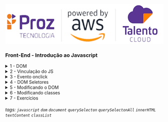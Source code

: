 ![](./assets/hd-header.png)

### Front-End - Introdução ao Javascript


<details>
<summary>1 - DOM</summary>

> O Modelo de Documento por Objetos é uma convenção multiplataforma e independente de linguagem de programação, fiscalizada pelo entidade World Wide Web Consortium, para representação e interação com objetos em documentos HTML, XHTML e, XML.

> Veremos como adicionar dinamismo e interatividade ao front-end utilizando Javascript. Vamos aprender a criar eventos para incluir funcionalidades em nossa aplicação, e a trabalhar com o DOM (Document Object Model) para manipular elementos do HTML  de forma prática.




![](./assets/01-dom.png)
</details>

<details>
<summary>2 - Vinculação do JS</summary>

- Existe duas formas de vincular o JS no arquivo `HTML`:
```html
<!DOCTYPE html>
<html lang='en'>

    <head>
        <title>Vinculação do JS</title>
        <!--2º forma de chamar o JS-->
        <script defer src='./script.js'></script>
    </head>

    <body>
        <h1>Javascript</h1>
        <p>Lorem ipsum, dolor sit amet consectetur adipisicing elit. Exercitationem dolore ea magni nam iusto maiores
            obcaecati dolor est. A in impedit ipsam incidunt vero, et reprehenderit voluptatem aliquam harum suscipit.
        </p>
    </body>


    <!--1º forma de chamar o JS-->
    <script>
        console.log('1º forma de chamar o JS');
        // alert('1º forma de chamar o JS')
    </script>

</html>

```

- Boas práticas
  - Uma boa prática é colocar a tag `script` com nosso arquivo js no final do corpo do nosso HTML, para que o documento já esteja carregado no momento em que o script for lido. Dessa forma, o carregamento do script não atrasa o restante da página.
  - Também existe o atributo `defer`
    - O atributo defer diz ao navegador para executar o script apenas quando a análise do HTML estiver finalizada. O script será requisitado assincronamente, seu download será completado e, apenas quando a análise do documento HTML estiver finalizada, ele será executado.
    - Possibilitando usar a tag `script` dentro do head sem comprometer o carregamento do `HTML`


![](./assets/doutor-estranho.png)
</details>

<details>
<summary>3 - Evento onclick</summary>

> O evento onclick executa determinada funcionalidade quando um botão é clicado. Isso pode ocorrer quando um usuário envia um formulário, quando você altera determinado conteúdo na página da web e assim por diante. Você coloca a função em JavaScript que você quer executar dentro da tag de abertura do botão.

```html
<!DOCTYPE html>
<html lang='en'>

    <head>
        <title>Evento onclick</title>
        <!--2º forma de chamar o JS-->
        <script defer src='./script.js'></script>
    </head>

    <body>
        <button onclick='click()'>Clique aqui</button>
    </body>
</html>
```

```js
function click() {
    alert('Você clicou!');
}
```

</details>

<details>
<summary>4 - DOM Seletores</summary>

> Para acessar os elementos de uma página, usamos seletores. Cada seletor pode retornar um único elemento ou uma lista de elementos.

> Para fazer uso dos seletores, devemos fazer uso do objeto document, uma vez que os seletores são métodos dele.

> Os seletores, são funções que recebe uma String que indica o seletor CSS que estamos procurando. 

- querySelector
> Ele retornará o primeiro elemento do HTML que contém a classe 'título'. 

```html
<!DOCTYPE html>
<html lang='en'>

    <head>
        <title>querySelector</title>
        <!--2º forma de chamar o JS-->
        <script defer src='./script.js'></script>
    </head>

    <body>
        <h1 class='title'>Javascript</h1>
        <p class='description'>Lorem ipsum, dolor sit amet consectetur adipisicing elit. Exercitationem dolore ea magni nam iusto maiores
            obcaecati dolor est. A in impedit ipsam incidunt vero, et reprehenderit voluptatem aliquam harum suscipit.
        </p>

        <ul class='list'>
            <li class='item'>Goiaba</li>
            <li class='item'>Banana</li>
            <li class='item'>Uva</li>
        </ul>
    </body>

</html>
```
```js
const title = document.querySelector('.title');

console.log('Isso é um título', title);

const description = document.querySelector('.description');

console.log('Isso é um parágrafo', description);
```

- querySelectorAll
> Ele retornará uma lista de elementos que correspondem à pesquisa especificada. 


```html
<!DOCTYPE html>
<html lang='en'>

    <head>
        <title>querySelectorAll</title>
        <!--2º forma de chamar o JS-->
        <script defer src='./script.js'></script>
    </head>

    <body>
        <ul class='list'>
            <li class='item'>Goiaba</li>
            <li class='item'>Banana</li>
            <li class='item'>Uva</li>
        </ul>
    </body>

</html>
```
```js
const items = document.querySelectorAll('.item');

console.log('Isso é uma lista', items);
```

- getElementById
> Ele retornará o elemento cujo id corresponde ao desejado. 

```html
<!DOCTYPE html>
<html lang='en'>

    <head>
        <title>getElementById</title>
        <!--2º forma de chamar o JS-->
        <script defer src='./script.js'></script>
    </head>

    <body>
        <input id='search' class='search' type='text' >
    </body>

</html>
```
```js
//4 forma diferentes de acessa um elemento no HTML
const search1 = document.querySelector('.search')
const search2 = document.querySelector('#search')
const search3 = document.getElementById('search')
const search4 = document.getElementsByClassName('search')

console.log(search1, search2, search3, search4);
```

|querySelector()|querySelectorAll()|getElementById()|
|---------------|------------------|----------------|
|Retorna o primeiro elemento do DOM que atende à condição que estamos procurando.|Retorna todos os elementos do DOM que atendem à condição que procuramos.|Retorna o elemento do DOM que atende ao Id que estamos procurando.



</details>

<details>
<summary>5 - Modificando o DOM</summary>

> Para fazer modificações no DOM, precisamos ter o objeto que queremos modificar selecionado. Podemos fazer isso usando seletores! 

- innerHTML
> Se quisermos ler ou modificar o conteúdo de uma tag HTML, vamos usar esta propriedade: 

```html
<!DOCTYPE html>
<html lang='en'>

    <head>
        <title>innerHTML</title>
        <!--2º forma de chamar o JS-->
        <script defer src='./script.js'></script>
    </head>

    <body>
        <ul class='list'>
        </ul>
    </body>

</html>
```
```js
const list = document.querySelector('.list');
 
// Irá adicionar novos elementos dentro do seletor list
list.innerHTML += '<li>Item 1</li>';
list.innerHTML += '<li>Item 2</li>';
list.innerHTML += '<li>Item 3</li>';
```

- innerText
> Se quisermos ler ou modificar o texto de uma tag HTML, vamos usar esta propriedade:

```html
<!DOCTYPE html>
<html lang='en'>

    <head>
        <title>innerTEXT</title>
        <!--2º forma de chamar o JS-->
        <script defer src='./script.js'></script>
    </head>

    <body>
        <h1 class='title'>Javascript</h1>
    </body>

</html>
```
```js
const title = document.querySelector('.title');
 
// Irá trocar o conteúdo que é `Javascript` para `JS`
title.innerText = 'JS';
```

- style
> Nos permite ler e sobrescrever as regras CSS que são aplicadas a um elemento que selecionamos. 

```html
<!DOCTYPE html>
<html lang='en'>

    <head>
        <title>style</title>
        <!--2º forma de chamar o JS-->
        <script defer src='./script.js'></script>
    </head>

    <body>
        <h1 class='title'>Javascript</h1>
    </body>

</html>
```
```js
const title = document.querySelector('.title');
 
// Irá trocar o conteúdo que é `Javascript` para `JS`
title.style.color = 'cyan';
title.style.fontSize = '12px';
```

> Observe que as regras CSS que tinham hifens como font-size, em Javascript são escritas em camelCase, ou seja, fontSize. 



</details>

<details>
<summary>6 - Modificando classes</summary>

> O Javascript possui uma propriedade e vários métodos que nos permitem realizar diversas ações com o atributo class de um elemento.

- classList.add()
> Adiciona uma nova classe ao elemento selecionado.

```html
<!DOCTYPE html>
<html lang='en'>

    <head>
        <title>classList.add</title>
        <!--2º forma de chamar o JS-->
        <script defer src='./script.js'></script>
    </head>

    <body>
        <h1 class='title'>Javascript</h1>
        <button onclick='ocultar()'>Ocultar</button>
    </body>

</html>
```
```css
.hidden {
    display: none
}
```
```js
const title = document.querySelector('.title');

function ocultar() {
    title.classList.add('hidden');
}
```

- classList.remove()
> Remove uma classe existente do elemento selecionado.

```html
<!DOCTYPE html>
<html lang='en'>

    <head>
        <title>classList.remove</title>
        <!--2º forma de chamar o JS-->
        <script defer src='./script.js'></script>
    </head>

    <body>
        <h1 class='title'>Javascript</h1>
        <button onclick='ocultar()'>Ocultar</button>
        <button onclick='exibir()'>Exibir</button>
    </body>

</html>
```
```css
.hidden {
    display: none
}
```
```js
const title = document.querySelector('.title');

function ocultar() {
    title.classList.add('hidden');
}

function exibir() {
    title.classList.remove('hidden');
}
```

- classList.toggle()
> Checa se existe uma classe no elemento selecionado. Caso exista, remove a classe do elemento. Caso não, adiciona a classe ao elemento.

```html
<!DOCTYPE html>
<html lang='en'>

    <head>
        <title>classList.toggle</title>
        <!--2º forma de chamar o JS-->
        <script defer src='./script.js'></script>
    </head>

    <body>
        <h1 class='title'>Javascript</h1>
        <button onclick='ocultarExibir()'>Ocultar/Exibir</button>        
    </body>

</html>
```
```css
.hidden {
    display: none
}
```
```js
const title = document.querySelector('.title');

function ocultarExibir() {
    title.classList.toggle('hidden');
}
```

- classList.contains()
> Permite perguntar se um elemento possui determinada classe. Retorna um valor booleano.

```html
<!DOCTYPE html>
<html lang='en'>

    <head>
        <title>classList.contains</title>
        <!--2º forma de chamar o JS-->
        <script defer src='./script.js'></script>
    </head>

    <body>
        <h1 class='title hidden'>Javascript</h1>
        <button onclick='ocultarExibir()'>Ocultar/Exibir</button>        
    </body>

</html>
```
```css
.hidden {
    display: none
}
```
```js
const title = document.querySelector('.title');

if (title.classList.contains('hidden')) {
    alert('Está oculto');
} else {
    alert('Não está oculto');
}
```

|.add()|.remove()|.toggle()|.contains()|
|------|---------|---------|-----------|
|Adiciona a classe ao elemento|Remove a classe do elemento|Adiciona a classe, caso ela não exista. Remove a classe, caso ela já exista.|Pergunta se o elemento possui a classe ou não. Retorna um valor booleano.


</details>

<details>
<summary>7 - Exercícios</summary>

- Prática 1
![](./01-pratica/exemplo.gif)

- Prática 2
![](./02-pratica/exemplo.gif)

- Prática 3

![](./03-pratica/exemplo.gif)

</details>

###### tags: `javascript` `dom` `document` `querySelecton` `querySelectonAll` `innerHTML` `textContent` `classList`
